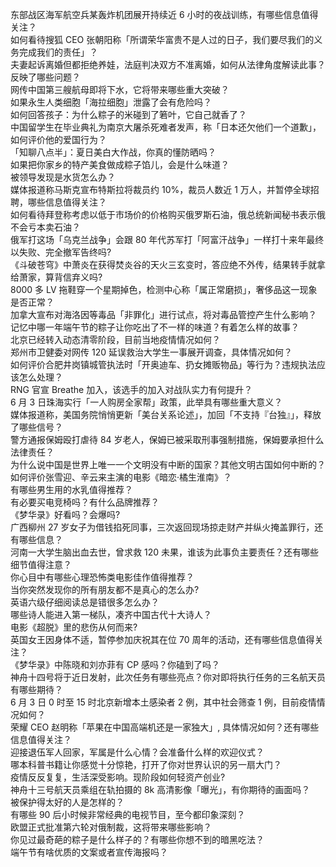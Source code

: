 东部战区海军航空兵某轰炸机团展开持续近 6 小时的夜战训练，有哪些信息值得关注？  
如何看待搜狐 CEO 张朝阳称「所谓荣华富贵不是人过的日子，我们要尽我们的义务完成我们的责任」？  
夫妻起诉离婚但都拒绝养娃，法庭判决双方不准离婚，如何从法律角度解读此事？反映了哪些问题？  
网传中国第三艘航母即将下水，它将带来哪些重大突破？  
如果永生人类细胞「海拉细胞」泄露了会有危险吗？  
如何回答孩子：为什么粽子的米碰到了箬叶，它自己就香了？  
中国留学生在毕业典礼为南京大屠杀死难者发声，称「日本还欠他们一个道歉」，如何评价他的爱国行为？  
「知聊八点半」：夏日美白大作战，你真的懂防晒吗？	  
如果把你家乡的特产美食做成粽子馅儿，会是什么味道？  
被领导发现是水货怎么办？  
媒体报道称马斯克宣布特斯拉将裁员约 10%，裁员人数近 1 万人，并暂停全球招聘，哪些信息值得关注？  
如何看待拜登称考虑以低于市场价的价格购买俄罗斯石油，俄总统新闻秘书表示俄不会亏本卖石油？  
俄军打这场「乌克兰战争」会跟 80 年代苏军打「阿富汗战争」一样打十来年最终以失败、完全撤军告终吗?  
《斗破苍穹》中萧炎在获得焚炎谷的天火三玄变时，答应绝不外传，结果转手就拿给萧家，算背信弃义吗?  
8000 多 LV 拖鞋穿一个星期掉色，检测中心称「属正常磨损」，奢侈品这一现象是否正常？  
加拿大宣布对海洛因等毒品「非罪化」进行试点，将对毒品管控产生什么影响？  
记忆中哪一年端午节的粽子让你吃出了不一样的味道？有着怎么样的故事？  
北京已经转入动态清零阶段，目前当地疫情情况如何？  
郑州市卫健委对网传 120 延误救治大学生一事展开调查，具体情况如何？  
如何评价合肥井岗镇城管执法时「开奥迪车、扔女摊贩物品」等行为？违规执法应该怎么处理？  
RNG 官宣 Breathe 加入，该选手的加入对战队实力有何提升？  
6 月 3 日珠海实行「一人购房全家帮」政策，此举具有哪些重大意义？  
媒体报道称，美国务院悄悄更新「美台关系论述」，加回「不支持『台独』」，释放了哪些信号？  
警方通报保姆殴打虐待 84 岁老人，保姆已被采取刑事强制措施，保姆要承担什么法律责任？  
为什么说中国是世界上唯一一个文明没有中断的国家？其他文明古国如何中断的？  
如何评价张雪迎、辛云来主演的电影《暗恋·橘生淮南》？  
有哪些男生用的水乳值得推荐？  
有必要买电竞椅吗？有什么品牌推荐？  
《梦华录》好看吗？会爆吗?  
广西柳州 27 岁女子为借钱掐死同事，三次返回现场掠走财产并纵火掩盖罪行，还有哪些信息？  
河南一大学生脑出血去世，曾求救 120 未果，谁该为此事负主要责任？还有哪些细节值得注意？  
你心目中有哪些心理恐怖类电影佳作值得推荐？  
当你突然发现你的所有朋友都不是真心的怎么办?  
英语六级仔细阅读总是错很多怎么办？  
哪些诗人能进入第一梯队，凑齐中国古代十大诗人？  
电影《超脱》里的悲伤从何而来?  
英国女王因身体不适，暂停参加庆祝其在位 70 周年的活动，还有哪些信息值得关注？  
《梦华录》中陈晓和刘亦菲有 CP 感吗？你磕到了吗？  
神舟十四号将于近日发射，此次任务有哪些亮点？你对即将执行任务的三名航天员有哪些期待？  
6 月 3 日 0 时至 15 时北京新增本土感染者 2 例，其中社会筛查 1 例，目前疫情情况如何？  
荣耀 CEO 赵明称「苹果在中国高端机还是一家独大」, 具体情况如何？还有哪些信息值得关注？  
迎接退伍军人回家，军属是什么心情？会准备什么样的欢迎仪式？  
哪本科普书籍让你感觉十分惊艳，打开了你对世界认识的另一扇大门？  
疫情反反复复，生活深受影响。现阶段如何轻资产创业?  
神舟十三号航天员乘组在轨拍摄的 8k 高清影像「曝光」，有你期待的画面吗？  
被保护得太好的人是怎样的？  
有哪些 90 后小时候非常经典的电视节目，至今都印象深刻？  
欧盟正式批准第六轮对俄制裁，这将带来哪些影响？  
你见过最奇葩的粽子是什么样子的？有哪些你想不到的暗黑吃法？  
端午节有啥优质的文案或者宣传海报吗？  
